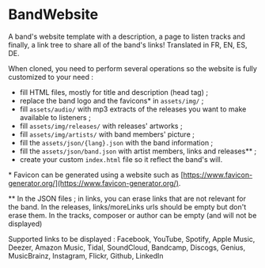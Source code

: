 # BandWebsite

A band's website template with a description, a page to listen tracks and finally, a link tree to share all of the band's links! Translated in FR, EN, ES, DE.

When cloned, you need to perform several operations so the website is fully customized to your need :

- fill HTML files, mostly for title and description (head tag) ;
- replace the band logo and the favicons\* in `assets/img/` ;
- fill `assets/audio/` with mp3 extracts of the releases you want to make available to listeners ;
- fill `assets/img/releases/` with releases' artworks ;
- fill `assets/img/artists/` with band members' picture ;
- fill the `assets/json/{lang}.json` with the band information ;
- fill the `assets/json/band.json` with artist members, links and releases\*\* ;
- create your custom `index.html` file so it reflect the band's will.

\* Favicon can be generated using a website such as [https://www.favicon-generator.org/](https://www.favicon-generator.org/).

\*\* In the JSON files ; in links, you can erase links that are not relevant for the band. In the releases, links/moreLinks urls should be empty but don't erase them. In the tracks, composer or author can be empty (and will not be displayed) 

Supported links to be displayed :
Facebook, YouTube, Spotify, Apple Music, Deezer, Amazon Music, Tidal, SoundCloud, Bandcamp, Discogs, Genius, MusicBrainz, Instagram, Flickr, Github, LinkedIn
